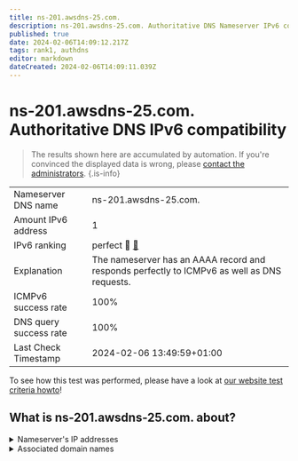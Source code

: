 ```yaml
---
title: ns-201.awsdns-25.com.
description: ns-201.awsdns-25.com. Authoritative DNS Nameserver IPv6 compatibility
published: true
date: 2024-02-06T14:09:12.217Z
tags: rank1, authdns
editor: markdown
dateCreated: 2024-02-06T14:09:11.039Z
---
```


# ns-201.awsdns-25.com. Authoritative DNS IPv6 compatibility

> The results shown here are accumulated by automation. If you're convinced the displayed data is wrong, please [contact the administrators](/howto/chat). 
{.is-info}




|   |   |
| - | - |
| Nameserver DNS name | ns-201.awsdns-25.com.
| Amount IPv6 address | 1
| IPv6 ranking | perfect :1st_place_medal: [🔗](/howto/ranking) |
| Explanation | The nameserver has an AAAA record and responds perfectly to ICMPv6 as well as DNS requests. |
| ICMPv6 success rate | 100%|
| DNS query success rate | 100% |
| Last Check Timestamp | 2024-02-06 13:49:59+01:00 |

To see how this test was performed, please have a look at [our website test criteria howto](/howto/testcriteria/authdns)!


## What is ns-201.awsdns-25.com. about?




<details>
<summary>Nameserver's IP addresses</summary>

2600:9000:5300:c900::1

</details>



<details>
<summary>Associated domain names</summary>

keras.io

</details>
